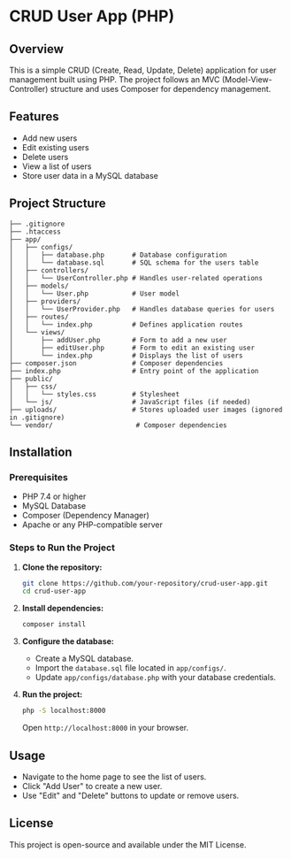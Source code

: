 # CRUD User App (PHP)

## Overview
This is a simple CRUD (Create, Read, Update, Delete) application for user management built using PHP. The project follows an MVC (Model-View-Controller) structure and uses Composer for dependency management.

## Features
- Add new users
- Edit existing users
- Delete users
- View a list of users
- Store user data in a MySQL database

## Project Structure
```
├── .gitignore
├── .htaccess
├── app/
│   ├── configs/
│   │   ├── database.php       # Database configuration
│   │   └── database.sql       # SQL schema for the users table
│   ├── controllers/
│   │   └── UserController.php # Handles user-related operations
│   ├── models/
│   │   └── User.php           # User model
│   ├── providers/
│   │   └── UserProvider.php   # Handles database queries for users
│   ├── routes/
│   │   └── index.php          # Defines application routes
│   └── views/
│       ├── addUser.php        # Form to add a new user
│       ├── editUser.php       # Form to edit an existing user
│       └── index.php          # Displays the list of users
├── composer.json              # Composer dependencies
├── index.php                  # Entry point of the application
├── public/
│   ├── css/
│   │   └── styles.css         # Stylesheet
│   └── js/                    # JavaScript files (if needed)
├── uploads/                   # Stores uploaded user images (ignored in .gitignore)
└── vendor/                     # Composer dependencies
```

## Installation
### Prerequisites
- PHP 7.4 or higher
- MySQL Database
- Composer (Dependency Manager)
- Apache or any PHP-compatible server

### Steps to Run the Project
1. **Clone the repository:**
   ```sh
   git clone https://github.com/your-repository/crud-user-app.git
   cd crud-user-app
   ```

2. **Install dependencies:**
   ```sh
   composer install
   ```

3. **Configure the database:**
   - Create a MySQL database.
   - Import the `database.sql` file located in `app/configs/`.
   - Update `app/configs/database.php` with your database credentials.

4. **Run the project:**
   ```sh
   php -S localhost:8000
   ```
   Open `http://localhost:8000` in your browser.

## Usage
- Navigate to the home page to see the list of users.
- Click "Add User" to create a new user.
- Use "Edit" and "Delete" buttons to update or remove users.

## License
This project is open-source and available under the MIT License.


